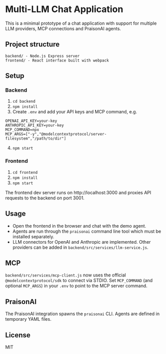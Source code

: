 # Multi-LLM Chat Application

This is a minimal prototype of a chat application with support for multiple LLM providers, MCP connections and PraisonAI agents.

## Project structure
```
backend/ - Node.js Express server
frontend/ - React interface built with webpack
```

## Setup

### Backend
1. `cd backend`
2. `npm install`
3. Create `.env` and add your API keys and MCP command, e.g.
```
OPENAI_API_KEY=your-key
ANTHROPIC_API_KEY=your-key
MCP_COMMAND=npx
MCP_ARGS=["-y","@modelcontextprotocol/server-filesystem","/path/to/dir"]
```
4. `npm start`

### Frontend
1. `cd frontend`
2. `npm install`
3. `npm start`

The frontend dev server runs on http://localhost:3000 and proxies API requests to the backend on port 3001.

## Usage
- Open the frontend in the browser and chat with the demo agent.
- Agents are run through the `praisonai` command line tool which must be installed separately.
- LLM connectors for OpenAI and Anthropic are implemented. Other providers can be added in `backend/src/services/llm-service.js`.

## MCP
`backend/src/services/mcp-client.js` now uses the official `@modelcontextprotocol/sdk`
to connect via STDIO. Set `MCP_COMMAND` (and optional `MCP_ARGS`) in your `.env`
to point to the MCP server command.

## PraisonAI
The PraisonAI integration spawns the `praisonai` CLI. Agents are defined in temporary YAML files.

## License
MIT
